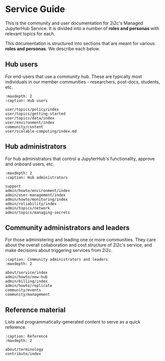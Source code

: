 # Service Guide

This is the community and user documentation for 2i2c's Managed JupyterHub Service.
It is divided into a number of **roles and personas** with relevant topics for each.

This documentation is structured into sections that are meant for various **roles and personas**.
We describe each below.

## Hub users

For end-users that use a community hub. These are typically most individuals in our member communities - researchers, post-docs, students, etc.

```{toctree}
:maxdepth: 2
:caption: Hub users

user/topics/policy/index
user/topics/getting-started
user/topics/data/index
user/environment/index
community/content
user/scalable-computing/index.md
```

## Hub administrators

For hub administrators that control a JupyterHub's functionality, approve and onboard users, etc.

```{toctree}
:maxdepth: 2
:caption: Hub administrators

support
admin/howto/environment/index
admin/user-management/index
admin/howto/monitoring/index
admin/reliability/index
admin/topics/network
admin/topics/managing-secrets
```

## Community administrators and leaders

For those administering and leading one or more communities.
They care about the overall collaboration and cost structure of 2i2c's service, and make decisions about triggering services from 2i2c.

```{toctree}
:caption: Community administrators and leaders
:maxdepth: 2

about/service/index
admin/howto/new-hub
admin/billing/index
admin/howto/replicate
community/events
community/management
```

## Reference material

Lists and programmatically-generated content to serve as a quick reference.

```{toctree}
:caption: Reference
:maxdepth: 2

about/terminology
contribute/index
```
